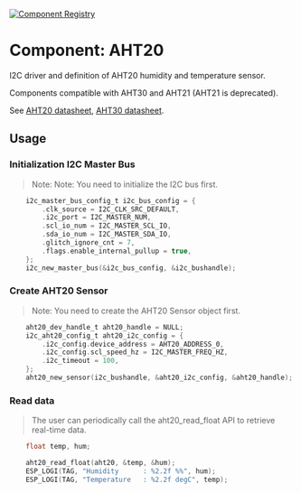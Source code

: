 [![Component Registry](https://components.espressif.com/components/espressif/aht20/badge.svg)](https://components.espressif.com/components/espressif/aht20)

# Component: AHT20
I2C driver and definition of AHT20 humidity and temperature sensor. 

Components compatible with AHT30 and AHT21 (AHT21 is deprecated).

See [AHT20 datasheet](http://www.aosong.com/en/products-32.html), [AHT30 datasheet](http://www.aosong.com/en/products-131.html).


## Usage

### Initialization I2C Master Bus
> Note: Note: You need to initialize the I2C bus first.
```c
    i2c_master_bus_config_t i2c_bus_config = {
        .clk_source = I2C_CLK_SRC_DEFAULT,
        .i2c_port = I2C_MASTER_NUM,
        .scl_io_num = I2C_MASTER_SCL_IO,
        .sda_io_num = I2C_MASTER_SDA_IO,
        .glitch_ignore_cnt = 7,
        .flags.enable_internal_pullup = true,
    };
    i2c_new_master_bus(&i2c_bus_config, &i2c_bushandle);
```

### Create AHT20 Sensor
> Note: You need to create the AHT20 Sensor object first.
```c
    aht20_dev_handle_t aht20_handle = NULL;
    i2c_aht20_config_t aht20_i2c_config = {
        .i2c_config.device_address = AHT20_ADDRESS_0,
        .i2c_config.scl_speed_hz = I2C_MASTER_FREQ_HZ,
        .i2c_timeout = 100,
    };
    aht20_new_sensor(i2c_bushandle, &aht20_i2c_config, &aht20_handle);
```

### Read data
> The user can periodically call the aht20_read_float API to retrieve real-time data.
```c
    float temp, hum;

    aht20_read_float(aht20, &temp, &hum);
    ESP_LOGI(TAG, "Humidity      : %2.2f %%", hum);
    ESP_LOGI(TAG, "Temperature   : %2.2f degC", temp);
```
